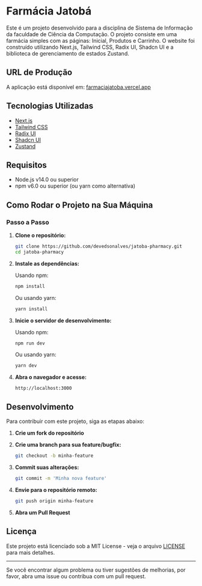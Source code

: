 # Farmácia Jatobá

Este é um projeto desenvolvido para a disciplina de Sistema de Informação da faculdade de Ciência da Computação. O projeto consiste em uma farmácia simples com as páginas: Inicial, Produtos e Carrinho. O website foi construído utilizando Next.js, Tailwind CSS, Radix UI, Shadcn UI e a biblioteca de gerenciamento de estados Zustand.

## URL de Produção

A aplicação está disponível em: [farmaciajatoba.vercel.app](https://farmaciajatoba.vercel.app)

## Tecnologias Utilizadas

- [Next.js](https://nextjs.org/)
- [Tailwind CSS](https://tailwindcss.com/)
- [Radix UI](https://www.radix-ui.com/)
- [Shadcn UI](https://shadcn.dev/)
- [Zustand](https://zustand-demo.pmnd.rs/)

## Requisitos

- Node.js v14.0 ou superior
- npm v6.0 ou superior (ou yarn como alternativa)

## Como Rodar o Projeto na Sua Máquina

### Passo a Passo

1. **Clone o repositório:**

   ```bash
   git clone https://github.com/devedsonalves/jatoba-pharmacy.git
   cd jatoba-pharmacy
   ```

2. **Instale as dependências:**

   Usando npm:
   ```bash
   npm install
   ```

   Ou usando yarn:
   ```bash
   yarn install
   ```

4. **Inicie o servidor de desenvolvimento:**

   Usando npm:
   ```bash
   npm run dev
   ```

   Ou usando yarn:
   ```bash
   yarn dev
   ```

5. **Abra o navegador e acesse:**

   ```
   http://localhost:3000
   ```

## Desenvolvimento

Para contribuir com este projeto, siga as etapas abaixo:

1. **Crie um fork do repositório**
2. **Crie uma branch para sua feature/bugfix:**

   ```bash
   git checkout -b minha-feature
   ```

3. **Commit suas alterações:**

   ```bash
   git commit -m 'Minha nova feature'
   ```

4. **Envie para o repositório remoto:**

   ```bash
   git push origin minha-feature
   ```

5. **Abra um Pull Request**

## Licença

Este projeto está licenciado sob a MIT License - veja o arquivo [LICENSE](LICENSE) para mais detalhes.

---

Se você encontrar algum problema ou tiver sugestões de melhorias, por favor, abra uma issue ou contribua com um pull request.